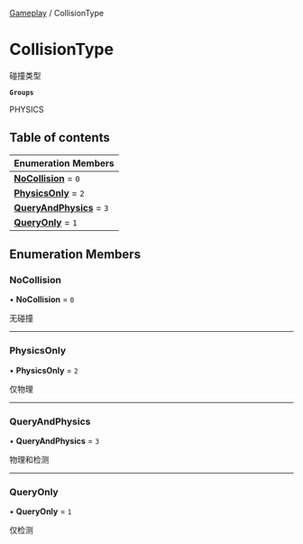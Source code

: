 [Gameplay](../modules/Gameplay.Gameplay.md) / CollisionType

# CollisionType <Badge type="tip" text="Enumeration" /> <Score text="CollisionType" />

碰撞类型

**`Groups`**

PHYSICS

## Table of contents

| Enumeration Members |
| :-----|
| **[NoCollision](Gameplay.CollisionType.md#nocollision)** = ``0`` <br> |
| **[PhysicsOnly](Gameplay.CollisionType.md#physicsonly)** = ``2`` <br> |
| **[QueryAndPhysics](Gameplay.CollisionType.md#queryandphysics)** = ``3`` <br> |
| **[QueryOnly](Gameplay.CollisionType.md#queryonly)** = ``1`` <br> |

## Enumeration Members

### NoCollision <Score text="NoCollision" /> 

• **NoCollision** = ``0``

无碰撞

___

### PhysicsOnly <Score text="PhysicsOnly" /> 

• **PhysicsOnly** = ``2``

仅物理

___

### QueryAndPhysics <Score text="QueryAndPhysics" /> 

• **QueryAndPhysics** = ``3``

物理和检测

___

### QueryOnly <Score text="QueryOnly" /> 

• **QueryOnly** = ``1``

仅检测
